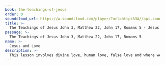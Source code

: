 ```yaml
---
book: the-teachings-of-jesus
order: 0
soundcloud_url: https://w.soundcloud.com/player/?url=https%3A//api.soundcloud.com/tracks/
title: >-
  The Teachings of Jesus John 3, Matthew 22, John 17, Romans 5 - Jesus and Love
passage: >-
  The Teachings of Jesus John 3, Matthew 22, John 17, Romans 5
name: >-
  Jesus and Love
description: >-
  This lesson involves divine love, human love, false love and where we stand in relationship to divine love.
---
```


